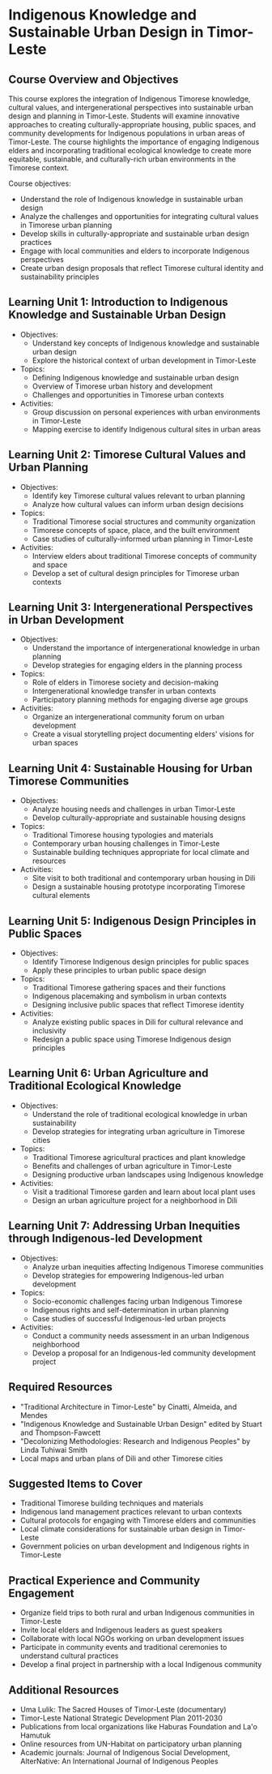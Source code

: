 # Indigenous Knowledge and Sustainable Urban Design in Timor-Leste

## Course Overview and Objectives

This course explores the integration of Indigenous Timorese knowledge, cultural values, and intergenerational perspectives into sustainable urban design and planning in Timor-Leste. Students will examine innovative approaches to creating culturally-appropriate housing, public spaces, and community developments for Indigenous populations in urban areas of Timor-Leste. The course highlights the importance of engaging Indigenous elders and incorporating traditional ecological knowledge to create more equitable, sustainable, and culturally-rich urban environments in the Timorese context.

Course objectives:
- Understand the role of Indigenous knowledge in sustainable urban design
- Analyze the challenges and opportunities for integrating cultural values in Timorese urban planning
- Develop skills in culturally-appropriate and sustainable urban design practices
- Engage with local communities and elders to incorporate Indigenous perspectives
- Create urban design proposals that reflect Timorese cultural identity and sustainability principles

## Learning Unit 1: Introduction to Indigenous Knowledge and Sustainable Urban Design
- Objectives:
  * Understand key concepts of Indigenous knowledge and sustainable urban design
  * Explore the historical context of urban development in Timor-Leste
- Topics:
  * Defining Indigenous knowledge and sustainable urban design
  * Overview of Timorese urban history and development
  * Challenges and opportunities in Timorese urban contexts
- Activities:
  * Group discussion on personal experiences with urban environments in Timor-Leste
  * Mapping exercise to identify Indigenous cultural sites in urban areas

## Learning Unit 2: Timorese Cultural Values and Urban Planning
- Objectives:
  * Identify key Timorese cultural values relevant to urban planning
  * Analyze how cultural values can inform urban design decisions
- Topics:
  * Traditional Timorese social structures and community organization
  * Timorese concepts of space, place, and the built environment
  * Case studies of culturally-informed urban planning in Timor-Leste
- Activities:
  * Interview elders about traditional Timorese concepts of community and space
  * Develop a set of cultural design principles for Timorese urban contexts

## Learning Unit 3: Intergenerational Perspectives in Urban Development
- Objectives:
  * Understand the importance of intergenerational knowledge in urban planning
  * Develop strategies for engaging elders in the planning process
- Topics:
  * Role of elders in Timorese society and decision-making
  * Intergenerational knowledge transfer in urban contexts
  * Participatory planning methods for engaging diverse age groups
- Activities:
  * Organize an intergenerational community forum on urban development
  * Create a visual storytelling project documenting elders' visions for urban spaces

## Learning Unit 4: Sustainable Housing for Urban Timorese Communities
- Objectives:
  * Analyze housing needs and challenges in urban Timor-Leste
  * Develop culturally-appropriate and sustainable housing designs
- Topics:
  * Traditional Timorese housing typologies and materials
  * Contemporary urban housing challenges in Timor-Leste
  * Sustainable building techniques appropriate for local climate and resources
- Activities:
  * Site visit to both traditional and contemporary urban housing in Dili
  * Design a sustainable housing prototype incorporating Timorese cultural elements

## Learning Unit 5: Indigenous Design Principles in Public Spaces
- Objectives:
  * Identify Timorese Indigenous design principles for public spaces
  * Apply these principles to urban public space design
- Topics:
  * Traditional Timorese gathering spaces and their functions
  * Indigenous placemaking and symbolism in urban contexts
  * Designing inclusive public spaces that reflect Timorese identity
- Activities:
  * Analyze existing public spaces in Dili for cultural relevance and inclusivity
  * Redesign a public space using Timorese Indigenous design principles

## Learning Unit 6: Urban Agriculture and Traditional Ecological Knowledge
- Objectives:
  * Understand the role of traditional ecological knowledge in urban sustainability
  * Develop strategies for integrating urban agriculture in Timorese cities
- Topics:
  * Traditional Timorese agricultural practices and plant knowledge
  * Benefits and challenges of urban agriculture in Timor-Leste
  * Designing productive urban landscapes using Indigenous knowledge
- Activities:
  * Visit a traditional Timorese garden and learn about local plant uses
  * Design an urban agriculture project for a neighborhood in Dili

## Learning Unit 7: Addressing Urban Inequities through Indigenous-led Development
- Objectives:
  * Analyze urban inequities affecting Indigenous Timorese communities
  * Develop strategies for empowering Indigenous-led urban development
- Topics:
  * Socio-economic challenges facing urban Indigenous Timorese
  * Indigenous rights and self-determination in urban planning
  * Case studies of successful Indigenous-led urban projects
- Activities:
  * Conduct a community needs assessment in an urban Indigenous neighborhood
  * Develop a proposal for an Indigenous-led community development project

## Required Resources
- "Traditional Architecture in Timor-Leste" by Cinatti, Almeida, and Mendes
- "Indigenous Knowledge and Sustainable Urban Design" edited by Stuart and Thompson-Fawcett
- "Decolonizing Methodologies: Research and Indigenous Peoples" by Linda Tuhiwai Smith
- Local maps and urban plans of Dili and other Timorese cities

## Suggested Items to Cover
- Traditional Timorese building techniques and materials
- Indigenous land management practices relevant to urban contexts
- Cultural protocols for engaging with Timorese elders and communities
- Local climate considerations for sustainable urban design in Timor-Leste
- Government policies on urban development and Indigenous rights in Timor-Leste

## Practical Experience and Community Engagement
- Organize field trips to both rural and urban Indigenous communities in Timor-Leste
- Invite local elders and Indigenous leaders as guest speakers
- Collaborate with local NGOs working on urban development issues
- Participate in community events and traditional ceremonies to understand cultural practices
- Develop a final project in partnership with a local Indigenous community

## Additional Resources
- Uma Lulik: The Sacred Houses of Timor-Leste (documentary)
- Timor-Leste National Strategic Development Plan 2011-2030
- Publications from local organizations like Haburas Foundation and La'o Hamutuk
- Online resources from UN-Habitat on participatory urban planning
- Academic journals: Journal of Indigenous Social Development, AlterNative: An International Journal of Indigenous Peoples
